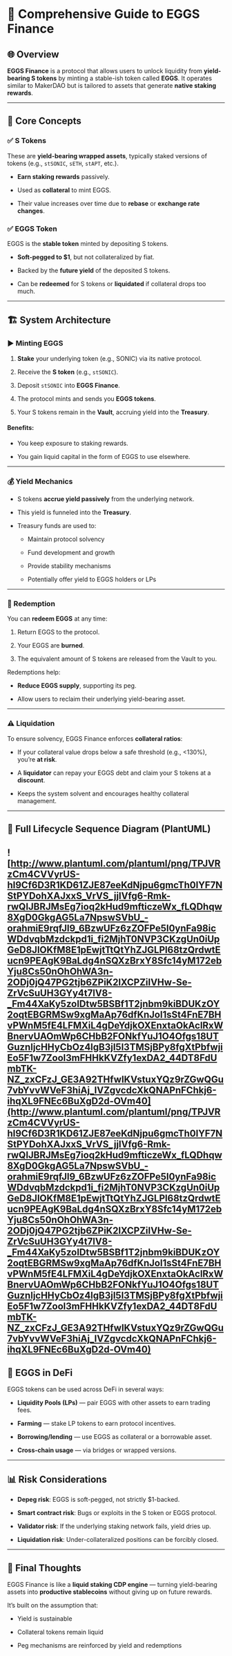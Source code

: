 # 🥚 Comprehensive Guide to EGGS Finance

## 🌐 Overview

**EGGS Finance** is a protocol that allows users to unlock liquidity from **yield-bearing S tokens** by minting a stable-ish token called **EGGS**. It operates similar to MakerDAO but is tailored to assets that generate **native staking rewards**.

----------

## 🧩 Core Concepts

### ✅ S Tokens

These are **yield-bearing wrapped assets**, typically staked versions of tokens (e.g., `stSONIC`, `sETH`, `stAPT`, etc.).

-   **Earn staking rewards** passively.
    
-   Used as **collateral** to mint EGGS.
    
-   Their value increases over time due to **rebase** or **exchange rate changes**.
    

### ✅ EGGS Token

EGGS is the **stable token** minted by depositing S tokens.

-   **Soft-pegged to $1**, but not collateralized by fiat.
    
-   Backed by the **future yield** of the deposited S tokens.
    
-   Can be **redeemed** for S tokens or **liquidated** if collateral drops too much.
    

----------

## 🏗️ System Architecture

### ▶️ Minting EGGS

1.  **Stake** your underlying token (e.g., SONIC) via its native protocol.
    
2.  Receive the **S token** (e.g., `stSONIC`).
    
3.  Deposit `stSONIC` into **EGGS Finance**.
    
4.  The protocol mints and sends you **EGGS tokens**.
    
5.  Your S tokens remain in the **Vault**, accruing yield into the **Treasury**.
    

#### Benefits:

-   You keep exposure to staking rewards.
    
-   You gain liquid capital in the form of EGGS to use elsewhere.
    

----------

### 💰 Yield Mechanics

-   S tokens **accrue yield passively** from the underlying network.
    
-   This yield is funneled into the **Treasury**.
    
-   Treasury funds are used to:
    
    -   Maintain protocol solvency
        
    -   Fund development and growth
        
    -   Provide stability mechanisms
        
    -   Potentially offer yield to EGGS holders or LPs
        

----------

### 🔁 Redemption

You can **redeem EGGS** at any time:

1.  Return EGGS to the protocol.
    
2.  Your EGGS are **burned**.
    
3.  The equivalent amount of S tokens are released from the Vault to you.
    

Redemptions help:

-   **Reduce EGGS supply**, supporting its peg.
    
-   Allow users to reclaim their underlying yield-bearing asset.
    

----------

### ⚠️ Liquidation

To ensure solvency, EGGS Finance enforces **collateral ratios**:

-   If your collateral value drops below a safe threshold (e.g., <130%), you’re **at risk**.
    
-   A **liquidator** can repay your EGGS debt and claim your S tokens at a **discount**.
    
-   Keeps the system solvent and encourages healthy collateral management.
    

----------

## 🔄 Full Lifecycle Sequence Diagram (PlantUML)
![http://www.plantuml.com/plantuml/png/TPJVRzCm4CVVyrUS-hI9Cf6D3R1KD61ZJE87eeKdNjpu6gmcTh0lYF7NStPYDohXAJxxS_VrVS_jjIVfg6-Rmk-rwQIJBRJMsEg7ioq2kHud9mfticzeWx_fLQDhqw8XgD0GkgAG5La7NpswSVbU_-orahmiE9rqfJl9_6BzwUFz6zZOFPe5I0ynFa98icWDdvqbMzdckpd1i_fi2MjhT0NVP3CKzgUn0iUpGeD8JlOKfM8E1pEwjtTtQtYhZJGLPl68tzQrdwtEucn9PEAgK9BaLdg4nSQXzBrxY8Sfc14yM172ebYju8Cs50nOhOhWA3n-2ODj0jQ47PG2tjb6ZPiK2lXCPZiIVHw-Se-ZrVcSuUH3GYy4t7lV8-_Fm44XaKy5zoIDtw5BSBf1T2jnbm9kiBDUKzOY2oqtEBGRMSw9xgMaAp76dfKnJol1sSt4FnE7BHvPWnM5fE4LFMXiL4gDeYdjkOXEnxtaOkAclRxWBnervUAOmWp6CHbB2FONkfYuJ1O4Ofgs18UTGuznljcHHyCbOz4lgB3jI5l3TMSjBPy8fgXtPbfwjiEo5F1w7Zool3mFHHkKVZfy1exDA2_44DT8FdUmbTK-NZ_zxCFzJ_GE3A92THfwIKVstuxYQz9rZGwQGu7vbYvvWVeF3hiAj_IVZgvcdcXkQNAPnFChkj6-ihqXL9FNEc6BuXgD2d-OVm40](http://www.plantuml.com/plantuml/png/TPJVRzCm4CVVyrUS-hI9Cf6D3R1KD61ZJE87eeKdNjpu6gmcTh0lYF7NStPYDohXAJxxS_VrVS_jjIVfg6-Rmk-rwQIJBRJMsEg7ioq2kHud9mfticzeWx_fLQDhqw8XgD0GkgAG5La7NpswSVbU_-orahmiE9rqfJl9_6BzwUFz6zZOFPe5I0ynFa98icWDdvqbMzdckpd1i_fi2MjhT0NVP3CKzgUn0iUpGeD8JlOKfM8E1pEwjtTtQtYhZJGLPl68tzQrdwtEucn9PEAgK9BaLdg4nSQXzBrxY8Sfc14yM172ebYju8Cs50nOhOhWA3n-2ODj0jQ47PG2tjb6ZPiK2lXCPZiIVHw-Se-ZrVcSuUH3GYy4t7lV8-_Fm44XaKy5zoIDtw5BSBf1T2jnbm9kiBDUKzOY2oqtEBGRMSw9xgMaAp76dfKnJol1sSt4FnE7BHvPWnM5fE4LFMXiL4gDeYdjkOXEnxtaOkAclRxWBnervUAOmWp6CHbB2FONkfYuJ1O4Ofgs18UTGuznljcHHyCbOz4lgB3jI5l3TMSjBPy8fgXtPbfwjiEo5F1w7Zool3mFHHkKVZfy1exDA2_44DT8FdUmbTK-NZ_zxCFzJ_GE3A92THfwIKVstuxYQz9rZGwQGu7vbYvvWVeF3hiAj_IVZgvcdcXkQNAPnFChkj6-ihqXL9FNEc6BuXgD2d-OVm40)
----------

## 🔗 EGGS in DeFi

EGGS tokens can be used across DeFi in several ways:

-   **Liquidity Pools (LPs)** — pair EGGS with other assets to earn trading fees.
    
-   **Farming** — stake LP tokens to earn protocol incentives.
    
-   **Borrowing/lending** — use EGGS as collateral or a borrowable asset.
    
-   **Cross-chain usage** — via bridges or wrapped versions.
    

----------

## 📊 Risk Considerations

-   **Depeg risk**: EGGS is soft-pegged, not strictly $1-backed.
    
-   **Smart contract risk**: Bugs or exploits in the S token or EGGS protocol.
    
-   **Validator risk**: If the underlying staking network fails, yield dries up.
    
-   **Liquidation risk**: Under-collateralized positions can be forcibly closed.
    

----------

## 🧠 Final Thoughts

EGGS Finance is like a **liquid staking CDP engine** — turning yield-bearing assets into **productive stablecoins** without giving up on future rewards.

It’s built on the assumption that:

-   Yield is sustainable
    
-   Collateral tokens remain liquid
    
-   Peg mechanisms are reinforced by yield and redemptions
